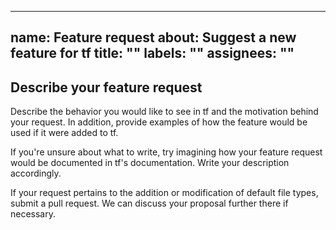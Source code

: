 <!-- /*************************************
 *        Copyright (c) xTekC.            *
 *        Licensed under MPL-2.0.         *
 *        See LICENSE for details.        *
 * https://www.mozilla.org/en-US/MPL/2.0/ *
 ******************************************/ -->

---
name: Feature request
about: Suggest a new feature for tf
title: ""
labels: ""
assignees: ""
---

## Describe your feature request

Describe the behavior you would like to see in tf and the motivation behind your request. 
In addition, provide examples of how the feature would be used if it were added to tf.

If you're unsure about what to write, try imagining how your feature request would be documented in tf's documentation. Write your description accordingly.

If your request pertains to the addition or modification of default file types, submit a pull request. We can discuss your proposal further there if necessary.
